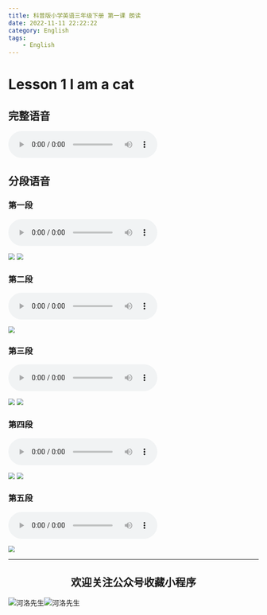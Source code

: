 ```yaml
---
title: 科普版小学英语三年级下册 第一课 朗读
date: 2022-11-11 22:22:22
category: English
tags: 
    - English
---
```


# Lesson 1  I am a cat

## 完整语音

<audio src="https://weaoe.com/hexo/audio/科普版小学英语三年级上册/第一课/三年级上册第一课完整语音.mp3" controls="" preload="metadata" title="三年级上册第一课完整语音"></audio>

## 分段语音

### 第一段

<audio src="https://weaoe.com/hexo/audio/科普版小学英语三年级上册/第一课/三年级上册第一课第一段语音.mp3" controls="" preload="metadata" title="三年级上册第一课完整语音"></audio>

<img src="https://weaoe.com/hexo/audio/科普版小学英语三年级上册/第一课/0101.jpg" style="zoom: 80%;" />

<img src="https://weaoe.com/hexo/audio/科普版小学英语三年级上册/第一课/0102.jpg" style="zoom: 80%;" />

### 第二段

<audio src="https://weaoe.com/hexo/audio/科普版小学英语三年级上册/第一课/三年级上册第一课第二段语音.wav" controls="" preload="metadata" title="三年级上册第一课完整语音"></audio>

<img src="https://weaoe.com/hexo/audio/科普版小学英语三年级上册/第一课/0201.jpg" style="zoom: 80%;" />

### 第三段

<audio src="https://weaoe.com/hexo/audio/科普版小学英语三年级上册/第一课/三年级上册第一课第三段语音.wav" controls="" preload="metadata" title="三年级上册第一课完整语音"></audio>

<img src="https://weaoe.com/hexo/audio/科普版小学英语三年级上册/第一课/0301.jpg" style="zoom: 80%;" />

<img src="https://weaoe.com/hexo/audio/科普版小学英语三年级上册/第一课/0302.jpg" style="zoom: 80%;" />

### 第四段

<audio src="https://weaoe.com/hexo/audio/科普版小学英语三年级上册/第一课/三年级上册第一课第四段语音.mp3" controls="" preload="metadata" title="三年级上册第一课完整语音"></audio>

<img src="https://weaoe.com/hexo/audio/科普版小学英语三年级上册/第一课/0401.jpg" style="zoom: 80%;" />

<img src="https://weaoe.com/hexo/audio/科普版小学英语三年级上册/第一课/0402.jpg" style="zoom: 80%;" />

### 第五段

<audio src="https://weaoe.com/hexo/audio/科普版小学英语三年级上册/第一课/三年级上册第一课第五段语音.mp3" controls="" preload="metadata" title="三年级上册第一课完整语音"></audio>

<img src="https://weaoe.com/hexo/audio/科普版小学英语三年级上册/第一课/0501.jpg" style="zoom: 80%;" />

---

## <center>欢迎关注公众号收藏小程序</center>

![河洛先生](https://s2.loli.net/2022/06/23/bYdtKDC2U5J7iWr.jpg)![河洛先生](https://s2.loli.net/2022/06/23/PlUgz5KSHm7OBke.jpg)
